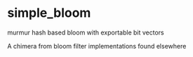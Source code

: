 # simple_bloom
murmur hash based bloom with exportable bit vectors

A chimera from bloom filter implementations found elsewhere
